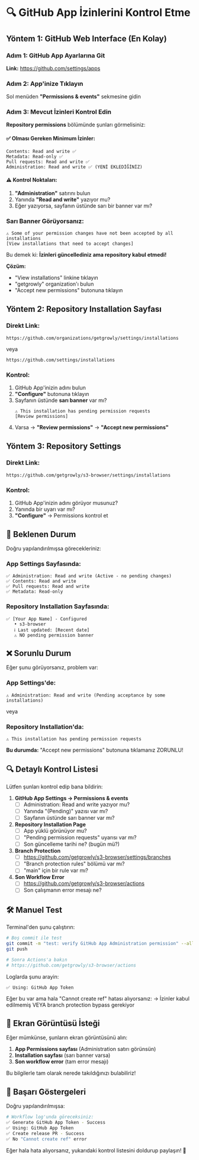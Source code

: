 # 🔍 GitHub App İzinlerini Kontrol Etme

## Yöntem 1: GitHub Web Interface (En Kolay)

### Adım 1: GitHub App Ayarlarına Git

**Link:** https://github.com/settings/apps

### Adım 2: App'inize Tıklayın

Sol menüden **"Permissions & events"** sekmesine gidin

### Adım 3: Mevcut İzinleri Kontrol Edin

**Repository permissions** bölümünde şunları görmelisiniz:

#### ✅ Olması Gereken Minimum İzinler:
```
Contents: Read and write ✅
Metadata: Read-only ✅
Pull requests: Read and write ✅
Administration: Read and write ✅ (YENİ EKLEDİĞİNİZ)
```

#### ⚠️ Kontrol Noktaları:

1. **"Administration"** satırını bulun
2. Yanında **"Read and write"** yazıyor mu?
3. Eğer yazıyorsa, sayfanın üstünde sarı bir banner var mı?

### Sarı Banner Görüyorsanız:

```
⚠️ Some of your permission changes have not been accepted by all installations
[View installations that need to accept changes]
```

Bu demek ki: **İzinleri güncellediniz ama repository kabul etmedi!**

**Çözüm:**
- "View installations" linkine tıklayın
- "getgrowly" organization'ı bulun
- "Accept new permissions" butonuna tıklayın

## Yöntem 2: Repository Installation Sayfası

### Direkt Link:

```
https://github.com/organizations/getgrowly/settings/installations
```

veya

```
https://github.com/settings/installations
```

### Kontrol:

1. GitHub App'inizin adını bulun
2. **"Configure"** butonuna tıklayın
3. Sayfanın üstünde **sarı banner** var mı?
   ```
   ⚠️ This installation has pending permission requests
   [Review permissions]
   ```
4. Varsa → **"Review permissions"** → **"Accept new permissions"**

## Yöntem 3: Repository Settings

### Direkt Link:

```
https://github.com/getgrowly/s3-browser/settings/installations
```

### Kontrol:

1. GitHub App'inizin adını görüyor musunuz?
2. Yanında bir uyarı var mı?
3. **"Configure"** → Permissions kontrol et

## 🎯 Beklenen Durum

Doğru yapılandırılmışsa görecekleriniz:

### App Settings Sayfasında:
```
✅ Administration: Read and write (Active - no pending changes)
✅ Contents: Read and write
✅ Pull requests: Read and write
✅ Metadata: Read-only
```

### Repository Installation Sayfasında:
```
✅ [Your App Name] - Configured
   • s3-browser
   ℹ️ Last updated: [Recent date]
   ⚠️ NO pending permission banner
```

## ❌ Sorunlu Durum

Eğer şunu görüyorsanız, problem var:

### App Settings'de:
```
⚠️ Administration: Read and write (Pending acceptance by some installations)
```

veya

### Repository Installation'da:
```
⚠️ This installation has pending permission requests
```

**Bu durumda:** "Accept new permissions" butonuna tıklamanız ZORUNLU!

## 🔍 Detaylı Kontrol Listesi

Lütfen şunları kontrol edip bana bildirin:

1. **GitHub App Settings → Permissions & events**
   - [ ] Administration: Read and write yazıyor mu?
   - [ ] Yanında "(Pending)" yazısı var mı?
   - [ ] Sayfanın üstünde sarı banner var mı?

2. **Repository Installation Page**
   - [ ] App yüklü görünüyor mu?
   - [ ] "Pending permission requests" uyarısı var mı?
   - [ ] Son güncelleme tarihi ne? (bugün mü?)

3. **Branch Protection**
   - [ ] https://github.com/getgrowly/s3-browser/settings/branches
   - [ ] "Branch protection rules" bölümü var mı?
   - [ ] "main" için bir rule var mı?

4. **Son Workflow Error**
   - [ ] https://github.com/getgrowly/s3-browser/actions
   - [ ] Son çalışmanın error mesajı ne?

## 🛠️ Manuel Test

Terminal'den şunu çalıştırın:

```bash
# Boş commit ile test
git commit -m "test: verify GitHub App Administration permission" --allow-empty
git push

# Sonra Actions'a bakın
# https://github.com/getgrowly/s3-browser/actions
```

Loglarda şunu arayin:
```
✅ Using: GitHub App Token
```

Eğer bu var ama hala "Cannot create ref" hatası alıyorsanız:
→ İzinler kabul edilmemiş VEYA branch protection bypass gerekiyor

## 📸 Ekran Görüntüsü İsteği

Eğer mümkünse, şunların ekran görüntüsünü alın:

1. **App Permissions sayfası** (Administration satırı görünsün)
2. **Installation sayfası** (sarı banner varsa)
3. **Son workflow error** (tam error mesajı)

Bu bilgilerle tam olarak nerede takıldığınızı bulabiliriz!

## 🎊 Başarı Göstergeleri

Doğru yapılandırılmışsa:

```bash
# Workflow log'unda göreceksiniz:
✅ Generate GitHub App Token - Success
✅ Using: GitHub App Token
✅ Create release PR - Success
✅ No "Cannot create ref" error
```

Eğer hala hata alıyorsanız, yukarıdaki kontrol listesini doldurup paylaşın! 🚀

